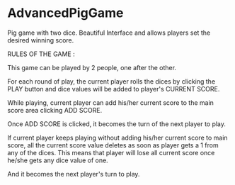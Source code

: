# AdvancedPigGame
Pig game with two dice. Beautiful Interface and allows players set the desired winning score.

RULES OF THE GAME :

This game can be played by 2 people, one after the other.


For each round of play, the current player rolls the dices by clicking the PLAY button and dice values will be added to player's CURRENT SCORE.


While playing, current player can add his/her current score to the main score area clicking ADD SCORE.


Once ADD SCORE is clicked, it becomes the turn of the next player to play.


If current player keeps playing without adding his/her current score to main score, all the current score value deletes as soon as player gets a 1 from any of the dices. This means that player will lose all current score once he/she gets any dice value of one.


And it becomes the next player's turn to play.


